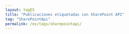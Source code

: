 ```yaml
---
layout: tagES
title: "Publicaciones etiquetadas con SharePoint API"
tag: "SharePointApi"
permalink: /es/tags/sharepointapi/
---
```

